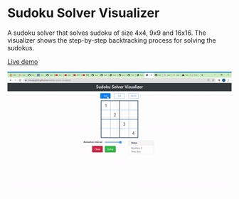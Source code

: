 # Sudoku Solver Visualizer

A sudoku solver that solves sudoku of size 4x4, 9x9 and 16x16. The visualizer shows the step-by-step backtracking process for solving the sudokus.

[Live demo](https://shengng325.github.io/sudoku-solver-visualizer/)

![sudoku-solver-demo](https://github.com/shengng325/sudoku-solver-visualizer/blob/master/sudoku-solver-demo.gif)
